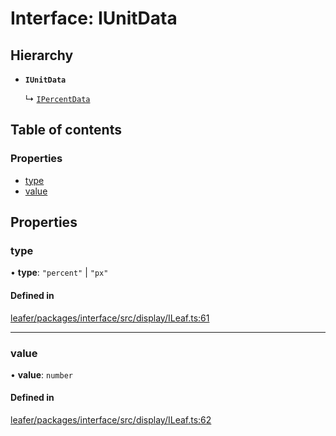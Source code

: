 # Interface: IUnitData

## Hierarchy

- **`IUnitData`**

  ↳ [`IPercentData`](IPercentData.md)

## Table of contents

### Properties

- [type](IUnitData.md#type)
- [value](IUnitData.md#value)

## Properties

### type

• **type**: ``"percent"`` \| ``"px"``

#### Defined in

[leafer/packages/interface/src/display/ILeaf.ts:61](https://github.com/leaferjs/leafer/blob/27e942d/packages/interface/src/display/ILeaf.ts#L61)

___

### value

• **value**: `number`

#### Defined in

[leafer/packages/interface/src/display/ILeaf.ts:62](https://github.com/leaferjs/leafer/blob/27e942d/packages/interface/src/display/ILeaf.ts#L62)

